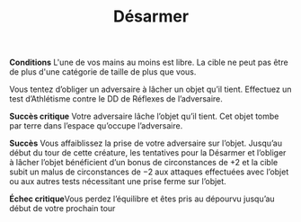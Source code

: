 ﻿---
title: Désarmer
titleEn: Disarm
id: Dt6B1slsBy8ipJu9
group: actions
---
<p><strong>Conditions</strong> L'une de vos mains au moins est libre. La cible ne peut pas être de plus d'une catégorie de taille de plus que vous.</p><p>Vous tentez d’obliger un adversaire à lâcher un objet qu’il tient. Effectuez un test d’Athlétisme contre le DD de Réflexes de l’adversaire.</p><p><strong>Succès critique</strong> Votre adversaire lâche l’objet qu’il tient. Cet objet tombe par terre dans l’espace qu’occupe l’adversaire.</p><p><strong>Succès</strong> Vous affaiblissez la prise de votre adversaire sur l’objet. Jusqu’au début du tour de cette créature, les tentatives pour la Désarmer et l’obliger à lâcher l’objet bénéficient d’un bonus de circonstances de +2 et la cible subit un malus de circonstances de −2 aux attaques effectuées avec l’objet ou aux autres tests nécessitant une prise ferme sur l’objet.</p><p><strong>Échec critique</strong>Vous perdez l’équilibre et êtes pris au dépourvu jusqu’au début de votre prochain tour</p>
